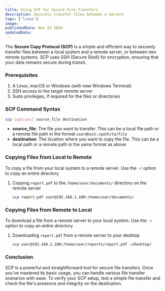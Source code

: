 ```yaml
---
title: Using SCP for Secure File Transfers
description: Securely transfer files between a servers
tags: ['linux']
image:
publishedDate: Nov 24 2024
updatedDate:
---
```


The **Secure Copy Protocol (SCP)** is a simple and efficient way to securely transfer files between a local system and a remote server, or between two remote systems. SCP uses SSH (Secure Shell) for encryption, ensuring that your data remains secure during transit.

### Prerequisites

1. A Linux, macOS or Windows (with new Windows Terminal)
2. SSH access to the target remote server
3. Sudo privileges, if required for the files or directories

### SCP Command Syntax

```bash
scp [options] source_file destination
```

- **source_file**: The file you want to transfer. This can be a local file path or a remote file path in the format `user@host:/path/to/file`
- **destination**: The location where you want to copy the file. This can be a local path or a remote path in the same format as above

### Copying Files from Local to Remote

To copy a file from your local system to a remote server. Use the `-r` option to copy an entire directory

1. Copying `report.pdf` to the `/home/user/documents/` directory on the remote server

   ```bash
   scp report.pdf user@192.168.1.100:/home/user/documents/
   ```

### Copying Files from Remote to Local

To download a file from a remote server to your local system. Use the `-r` option to copy an entire directory

1. Downloading `report.pdf` from a remote server to your desktop

   ```bash
   scp user@192.168.1.100:/home/user/reports/report.pdf ~/Desktop/
   ```

### Conclusion

SCP is a powerful and straightforward tool for secure file transfers. Once you've mastered its basic usage, you can handle various file transfer scenarios with ease. To verify your SCP setup, test a simple file transfer and check the file's presence and integrity on the destination.
